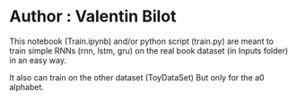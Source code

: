 # Author : Valentin Bilot

This notebook (Train.ipynb) and/or python script (train.py) 
are meant to train simple RNNs (rnn, lstm, gru)
on the real book dataset (in Inputs folder) in an easy way.


It also can train on the other dataset (ToyDataSet)
But only for the a0 alphabet.


